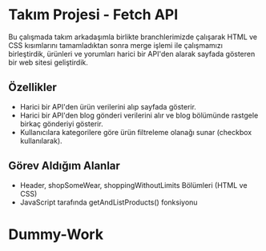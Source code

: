 # Takım Projesi - Fetch API

Bu çalışmada takım arkadaşımla birlikte branchlerimizde çalışarak HTML ve CSS kısımlarını tamamladıktan sonra merge işlemi ile çalışmamızı birleştirdik, ürünleri ve yorumları harici bir API'den alarak sayfada gösteren bir web sitesi geliştirdik.

## Özellikler
- Harici bir API'den ürün verilerini alıp sayfada gösterir.
- Harici bir API'den blog gönderi verilerini alır ve blog bölümünde rastgele birkaç gönderiyi gösterir.
- Kullanıcılara kategorilere göre ürün filtreleme olanağı sunar (checkbox kullanılarak).

## Görev Aldığım Alanlar
- Header, shopSomeWear, shoppingWithoutLimits Bölümleri (HTML ve CSS)
- JavaScript tarafında getAndListProducts() fonksiyonu
# Dummy-Work
